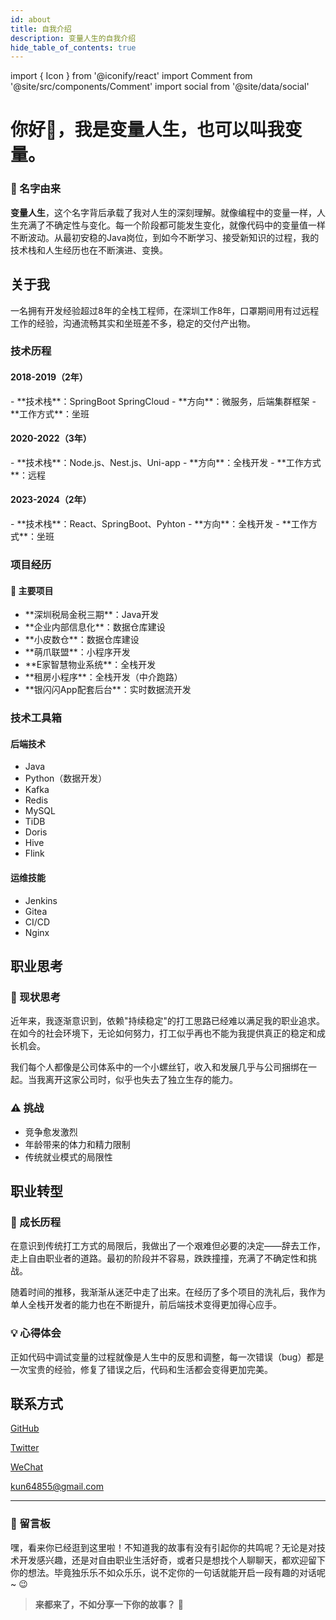 ```yaml
---
id: about
title: 自我介绍
description: 变量人生的自我介绍
hide_table_of_contents: true
---
```


import { Icon } from '@iconify/react'
import Comment from '@site/src/components/Comment'
import social from '@site/data/social'

# 你好👋，我是变量人生，也可以叫我变量。

<div style={{
  background: 'linear-gradient(135deg, #f8f9fa 0%, #e9ecef 100%)',
  padding: '32px',
  borderRadius: '16px',
  boxShadow: '0 4px 20px rgba(0, 0, 0, 0.05)',
  margin: '32px 0'
}}>

<div style={{
  background: 'linear-gradient(135deg, #fff7e6 0%, #fff2d9 100%)',
  padding: '24px',
  borderRadius: '12px',
  boxShadow: '0 2px 12px rgba(0, 0, 0, 0.04)',
  marginBottom: '24px'
}}>

### 🎯 名字由来
**变量人生**，这个名字背后承载了我对人生的深刻理解。就像编程中的变量一样，人生充满了不确定性与变化。每一个阶段都可能发生变化，就像代码中的变量值一样不断波动。从最初安稳的Java岗位，到如今不断学习、接受新知识的过程，我的技术栈和人生经历也在不断演进、变换。
</div>

## <Icon icon="ri:user-heart-line" width="24" className="inline-block mr-2" /> 关于我

<div style={{
  background: 'linear-gradient(135deg, #fff7e6 0%, #fff2d9 100%)',
  padding: '24px',
  borderRadius: '12px',
  boxShadow: '0 2px 12px rgba(0, 0, 0, 0.04)',
  marginBottom: '24px'
}}>
一名拥有开发经验超过8年的全栈工程师，在深圳工作8年，口罩期间用有过远程工作的经验，沟通流畅其实和坐班差不多，稳定的交付产出物。
</div>

### <Icon icon="ri:road-map-line" width="20" /> 技术历程

<div style={{
  display: 'grid',
  gridTemplateColumns: 'repeat(auto-fit, minmax(280px, 1fr))',
  gap: '24px',
  margin: '24px 0'
}}>

<div style={{
  background: 'linear-gradient(135deg, #fff7e6 0%, #fff2d9 100%)',
  padding: '24px',
  borderRadius: '12px',
  boxShadow: '0 2px 12px rgba(0, 0, 0, 0.04)'
}}>
<h4 style={{
  display: 'flex',
  alignItems: 'center',
  gap: '8px',
  color: '#d97706',
  marginBottom: '16px'
}}>
<Icon icon="ri:time-line" width="20" /> 2018-2019（2年）
</h4>
- **技术栈**：SpringBoot SpringCloud
- **方向**：微服务，后端集群框架
- **工作方式**：坐班
</div>

<div style={{
  background: 'linear-gradient(135deg, #fff7e6 0%, #fff2d9 100%)',
  padding: '24px',
  borderRadius: '12px',
  boxShadow: '0 2px 12px rgba(0, 0, 0, 0.04)'
}}>
<h4 style={{
  display: 'flex',
  alignItems: 'center',
  gap: '8px',
  color: '#d97706',
  marginBottom: '16px'
}}>
<Icon icon="ri:time-line" width="20" /> 2020-2022（3年）
</h4>
- **技术栈**：Node.js、Nest.js、Uni-app
- **方向**：全栈开发
- **工作方式**：远程
</div>

<div style={{
  background: 'linear-gradient(135deg, #fff7e6 0%, #fff2d9 100%)',
  padding: '24px',
  borderRadius: '12px',
  boxShadow: '0 2px 12px rgba(0, 0, 0, 0.04)'
}}>
<h4 style={{
  display: 'flex',
  alignItems: 'center',
  gap: '8px',
  color: '#d97706',
  marginBottom: '16px'
}}>
<Icon icon="ri:time-line" width="20" /> 2023-2024（2年）
</h4>
- **技术栈**：React、SpringBoot、Pyhton
- **方向**：全栈开发
- **工作方式**：坐班
</div>

</div>

### <Icon icon="ri:folder-chart-line" width="20" /> 项目经历

<div style={{
  background: 'linear-gradient(135deg, #fff7e6 0%, #fff2d9 100%)',
  padding: '24px',
  borderRadius: '12px',
  boxShadow: '0 2px 12px rgba(0, 0, 0, 0.04)',
  margin: '24px 0'
}}>

#### 🏢 主要项目
<ul style={{ listStyle: 'none', padding: 0 }}>
  <li style={{ marginBottom: '12px', display: 'flex', alignItems: 'center', gap: '8px' }}>
    <Icon icon="ri:checkbox-circle-line" color="#d97706" /> **深圳税局金税三期**：Java开发
  </li>
    <li style={{ marginBottom: '12px', display: 'flex', alignItems: 'center', gap: '8px' }}>
    <Icon icon="ri:checkbox-circle-line" color="#d97706" /> **企业内部信息化**：数据仓库建设
  </li>
    <li style={{ marginBottom: '12px', display: 'flex', alignItems: 'center', gap: '8px' }}>
    <Icon icon="ri:checkbox-circle-line" color="#d97706" /> **小皮数仓**：数据仓库建设
  </li>
  <li style={{ marginBottom: '12px', display: 'flex', alignItems: 'center', gap: '8px' }}>
    <Icon icon="ri:checkbox-circle-line" color="#d97706" /> **萌爪联盟**：小程序开发
  </li>
  <li style={{ marginBottom: '12px', display: 'flex', alignItems: 'center', gap: '8px' }}>
    <Icon icon="ri:checkbox-circle-line" color="#d97706" /> **E家智慧物业系统**：全栈开发
  </li>
  <li style={{ marginBottom: '12px', display: 'flex', alignItems: 'center', gap: '8px' }}>
    <Icon icon="ri:checkbox-circle-line" color="#d97706" /> **租房小程序**：全栈开发（中介跑路）
  </li>
  <li style={{ display: 'flex', alignItems: 'center', gap: '8px' }}>
    <Icon icon="ri:checkbox-circle-line" color="#d97706" /> **银闪闪App配套后台**：实时数据流开发
  </li>
</ul>
</div>

### <Icon icon="ri:tools-line" width="20" /> 技术工具箱

<div style={{
  display: 'grid',
  gridTemplateColumns: 'repeat(2, 1fr)',
  gap: '24px',
  margin: '24px 0'
}}>

<div style={{
  background: 'linear-gradient(135deg, #fff7e6 0%, #fff2d9 100%)',
  padding: '24px',
  borderRadius: '12px',
  boxShadow: '0 2px 12px rgba(0, 0, 0, 0.04)'
}}>
<h4 style={{
  display: 'flex',
  alignItems: 'center',
  gap: '8px',
  color: '#d97706',
  marginBottom: '16px'
}}>
<Icon icon="ri:terminal-box-line" width="20" /> 后端技术
</h4>
<ul style={{ listStyle: 'none', padding: 0 }}>
  <li style={{ marginBottom: '8px', display: 'flex', alignItems: 'center', gap: '8px' }}>
    <Icon icon="ri:checkbox-circle-line" color="#d97706" /> Java
  </li>
  <li style={{ marginBottom: '8px', display: 'flex', alignItems: 'center', gap: '8px' }}>
    <Icon icon="ri:checkbox-circle-line" color="#d97706" /> Python（数据开发）
  </li>
  <li style={{ marginBottom: '8px', display: 'flex', alignItems: 'center', gap: '8px' }}>
    <Icon icon="ri:checkbox-circle-line" color="#d97706" /> Kafka
  </li>
  <li style={{ marginBottom: '8px', display: 'flex', alignItems: 'center', gap: '8px' }}>
    <Icon icon="ri:checkbox-circle-line" color="#d97706" /> Redis
  </li>
  <li style={{ marginBottom: '8px', display: 'flex', alignItems: 'center', gap: '8px' }}>
    <Icon icon="ri:checkbox-circle-line" color="#d97706" /> MySQL
  </li>
  <li style={{ marginBottom: '8px', display: 'flex', alignItems: 'center', gap: '8px' }}>
    <Icon icon="ri:checkbox-circle-line" color="#d97706" /> TiDB
  </li>
  <li style={{ marginBottom: '8px', display: 'flex', alignItems: 'center', gap: '8px' }}>
    <Icon icon="ri:checkbox-circle-line" color="#d97706" /> Doris
  </li>
  <li style={{ marginBottom: '8px', display: 'flex', alignItems: 'center', gap: '8px' }}>
    <Icon icon="ri:checkbox-circle-line" color="#d97706" /> Hive
  </li>
  <li style={{ display: 'flex', alignItems: 'center', gap: '8px' }}>
    <Icon icon="ri:checkbox-circle-line" color="#d97706" /> Flink
  </li>
</ul>
</div>

<div style={{
  background: 'linear-gradient(135deg, #fff7e6 0%, #fff2d9 100%)',
  padding: '24px',
  borderRadius: '12px',
  boxShadow: '0 2px 12px rgba(0, 0, 0, 0.04)'
}}>
<h4 style={{
  display: 'flex',
  alignItems: 'center',
  gap: '8px',
  color: '#d97706',
  marginBottom: '16px'
}}>
<Icon icon="ri:settings-line" width="20" /> 运维技能
</h4>
<ul style={{ listStyle: 'none', padding: 0 }}>
  <li style={{ marginBottom: '8px', display: 'flex', alignItems: 'center', gap: '8px' }}>
    <Icon icon="ri:checkbox-circle-line" color="#d97706" /> Jenkins
  </li>
  <li style={{ marginBottom: '8px', display: 'flex', alignItems: 'center', gap: '8px' }}>
    <Icon icon="ri:checkbox-circle-line" color="#d97706" /> Gitea
  </li>
  <li style={{ marginBottom: '8px', display: 'flex', alignItems: 'center', gap: '8px' }}>
    <Icon icon="ri:checkbox-circle-line" color="#d97706" /> CI/CD
  </li>
  <li style={{ display: 'flex', alignItems: 'center', gap: '8px' }}>
    <Icon icon="ri:checkbox-circle-line" color="#d97706" /> Nginx
  </li>
</ul>
</div>

</div>

## <Icon icon="ri:mind-map" width="24" /> 职业思考

<div style={{
  background: 'linear-gradient(135deg, #fff7e6 0%, #fff2d9 100%)',
  padding: '24px',
  borderRadius: '12px',
  boxShadow: '0 2px 12px rgba(0, 0, 0, 0.04)',
  margin: '24px 0'
}}>

### 🤔 现状思考
近年来，我逐渐意识到，依赖"持续稳定"的打工思路已经难以满足我的职业追求。在如今的社会环境下，无论如何努力，打工似乎再也不能为我提供真正的稳定和成长机会。

我们每个人都像是公司体系中的一个小螺丝钉，收入和发展几乎与公司捆绑在一起。当我离开这家公司时，似乎也失去了独立生存的能力。

### ⚠️ 挑战
<ul style={{ listStyle: 'none', padding: 0 }}>
  <li style={{ marginBottom: '8px', display: 'flex', alignItems: 'center', gap: '8px' }}>
    <Icon icon="ri:error-warning-line" color="#d97706" /> 竞争愈发激烈
  </li>
  <li style={{ marginBottom: '8px', display: 'flex', alignItems: 'center', gap: '8px' }}>
    <Icon icon="ri:error-warning-line" color="#d97706" /> 年龄带来的体力和精力限制
  </li>
  <li style={{ display: 'flex', alignItems: 'center', gap: '8px' }}>
    <Icon icon="ri:error-warning-line" color="#d97706" /> 传统就业模式的局限性
  </li>
</ul>
</div>

## <Icon icon="ri:compass-discover-line" width="24" /> 职业转型

<div style={{
  background: 'linear-gradient(135deg, #fff7e6 0%, #fff2d9 100%)',
  padding: '24px',
  borderRadius: '12px',
  boxShadow: '0 2px 12px rgba(0, 0, 0, 0.04)',
  margin: '24px 0'
}}>

### 🌱 成长历程
在意识到传统打工方式的局限后，我做出了一个艰难但必要的决定——辞去工作，走上自由职业者的道路。最初的阶段并不容易，跌跌撞撞，充满了不确定性和挑战。

随着时间的推移，我渐渐从迷茫中走了出来。在经历了多个项目的洗礼后，我作为单人全栈开发者的能力也在不断提升，前后端技术变得更加得心应手。

### 💡 心得体会
正如代码中调试变量的过程就像是人生中的反思和调整，每一次错误（bug）都是一次宝贵的经验，修复了错误之后，代码和生活都会变得更加完美。
</div>

## <Icon icon="ri:contacts-line" width="24" /> 联系方式

<div style={{
  background: 'linear-gradient(135deg, #fff7e6 0%, #fff2d9 100%)',
  padding: '24px',
  borderRadius: '12px',
  boxShadow: '0 2px 12px rgba(0, 0, 0, 0.04)',
  margin: '24px 0'
}}>

<div className="social-links" style={{
  display: 'grid',
  gridTemplateColumns: 'repeat(auto-fit, minmax(200px, 1fr))',
  gap: '16px'
}}>

<p style={{ display: 'flex', alignItems: 'center', gap: '12px' }}>
  <Icon icon="ri:github-line" width="24" height="24" />
  <a href={social.github.href} target="_blank" style={{ color: '#d97706', textDecoration: 'none' }}>GitHub</a>
</p>

<p style={{ display: 'flex', alignItems: 'center', gap: '12px' }}>
  <Icon icon="ri:twitter-x-line" width="24" height="24" />
  <a href={social.x.href} target="_blank" style={{ color: '#d97706', textDecoration: 'none' }}>Twitter</a>
</p>

<p style={{ display: 'flex', alignItems: 'center', gap: '12px' }}>
  <Icon icon="ri:wechat-2-line" width="24" height="24" />
  <a href={social.wx.href} target="_blank" style={{ color: '#d97706', textDecoration: 'none' }}>WeChat</a>
</p>

<p style={{ display: 'flex', alignItems: 'center', gap: '12px' }}>
  <Icon icon="ri:mail-open-line" width="24" height="24" />
  <a href={social.email.href} target="_blank" style={{ color: '#d97706', textDecoration: 'none' }}>kun64855@gmail.com</a>
</p>

</div>
</div>

</div>

---

<div style={{
  background: '#ffffff',
  padding: '24px',
  borderRadius: '12px',
  boxShadow: '0 2px 12px rgba(0, 0, 0, 0.04)',
  margin: '24px 0'
}}>

### 📝 留言板

嘿，看来你已经逛到这里啦！不知道我的故事有没有引起你的共鸣呢？无论是对技术开发感兴趣，还是对自由职业生活好奇，或者只是想找个人聊聊天，都欢迎留下你的想法。毕竟独乐乐不如众乐乐，说不定你的一句话就能开启一段有趣的对话呢~ 😉

> **来都来了，不如分享一下你的故事？** 💬

<Comment />
</div>